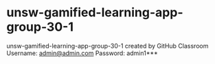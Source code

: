 # unsw-gamified-learning-app-group-30-1
unsw-gamified-learning-app-group-30-1 created by GitHub Classroom
Username: admin@admin.com
Password: admin1***
